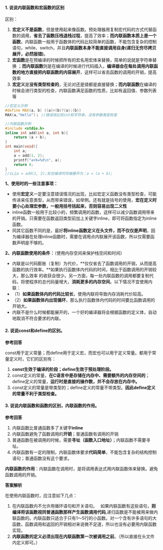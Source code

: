 #### 1. 说说内联函数和宏函数的区别

区别：

1. **宏定义不是函数**，但是使用起来像函数。预处理器用复制宏代码的方式代替函数的调用，**省去了函数压栈退栈过程**，提高了效率；**而内联函数本质上是一个函数**，内联函数一般用于函数体的代码比较简单的函数，不能包含复杂的控制语句，while、switch，并且**内联函数本身不能直接调用自身(递归无穷尽拷贝展开，必然报错)**。
2. **宏函数**是在预编译的时候把所有的宏名用宏体来替换，简单的说就是字符串替换 ；**而内联函数**则是在编译的时候进行代码插入，**编译器会在每处调用内联函数的地方直接把内联函数的内容展开**，这样可以省去函数的调用的开销，提高效率
3. **宏定义**是**没有类型检查的**，无论对还是错都是直接替换；**而内联函数**在编译的时候会进行类型的检查，内联函数满足函数的性质，比如有返回值、参数列表等

```c++
//宏定义示例
#define MAX(a, b) ((a)>(b)?(a):(b))
MAX(a,"Hello")； //错误地比较int和字符串，没有参数类型检查

//内联函数示例
#include <stdio.h>
inline int add(int a, int b){
    return (a + b);
}
int main(void){
    int a;
    a = add(1, 2);
    printf("a+b=%d\n", a);
    return 0;
}
//以上a = add(1, 2);处在编译时将被展开为：a = (a + b);
```

**1、使用时的一些注意事项：**

- 使用**宏定义**一定要注意错误情况的出现，比如宏定义函数没有类型检查，可能传进来任意类型，从而带来错误，如举例。还有就是括号的使用，**宏在定义时要小心处理宏参数，一般用括号括起来，否则容易出现二义性**
- inline函数一般用于比较小的，频繁调用的函数，这样可以减少函数调用带来的开销。只需要在函数返回类型前加上关键字inline，即可将函数指定为inline函数。
- 同其它函数不同的是，最好**将inline函数定义在头文件，而不仅仅是声明**，因为编译器在处理inline函数时，需要在调用点内联展开该函数，所以仅需要函数声明是不够的。

**2、内联函数使用的条件：**（使用内存空间来保护栈空间和时间）

- 内联是以代码膨胀（复制）为代价，**仅仅省去了函数调用的开销，从而提高函数的执行效率。**如果执行函数体内代码的时间，相比于函数调用的开销较大，那么效率 的收获会很少。另一方面，每一处内联函数的调用都要复制代码，将使程序的总代码量增大，**消耗更多的内存空间**。以下情况不宜使用内联：
- （1）**如果函数体内的代码比较长**，使用内联将导致内存消耗代价较高。
- （2）**如果函数体内出现循环**，那么执行函数体内代码的时间要比函数调用的开销大。
- 内联不是什么时候都能展开的，一个好的编译器将会根据函数的定义体，自动地取消不符合要求的内联。

#### 2. 说说const和define的区别。

**参考回答**

const用于定义常量；而define用于定义宏，而宏也可以用于定义常量。都用于常量定义时，它们的区别有：

1. **const生效于编译的阶段；define生效于预处理阶段。**
2. const定义的常量，**在C语言中是存储在内存中、需要额外的内存空间的**；define定义的常量，**运行时是直接的操作数，并不会存放在内存中。**
3. const定义的常量是带类型的；define定义的常量不带类型。**因此define定义的常量不利于类型检查。**

#### 3. 说说内联函数和函数的区别，内联函数的作用。

**参考回答**

1. 内联函数比普通函数多了关键字**inline**
2. 内联函数避免了函数调用的**开销**；普通函数有调用的开销
3. 普通函数在被调用的时候，需要**寻址（函数入口地址）**；内联函数不需要寻址。
4. 内联函数有一定的限制，内联函数体要求**代码简单**，不能包含复杂的结构控制语句；普通函数没有这个要求。

**内联函数的作用**：内联函数在调用时，是将调用表达式用内联函数体来替换。避免函数调用的开销。

**答案解析**

在使用内联函数时，应注意如下几点：　

1. 在内联函数内不允许用循环语句和开关语句。　
   如果内联函数有这些语句，**则编译将该函数视同普通函数那样产生函数调用代码**,递归函数是不能被用来做内联函数的。内联函数只适合于只有1～5行的小函数。对一个含有许多语句的大函数，函数调用和返回的开销相对来说微不足道，所以也没有必要用内联函数实现。　
2. **内联函数的定义必须出现在内联函数第一次被调用之前**。（所以直接在头文件内定义即可。）
